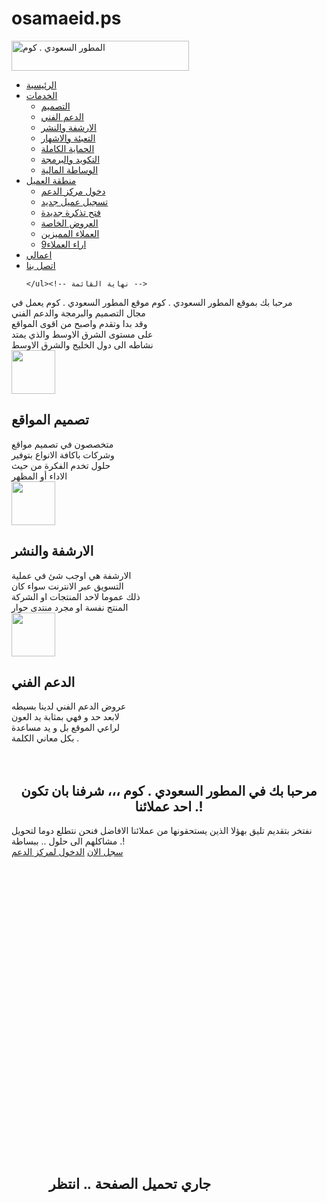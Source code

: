 # osamaeid.ps

<!DOCTYPE html PUBLIC "-//W3C//DTD XHTML 1.0 Transitional//EN" "http://www.w3.org/TR/xhtml1/DTD/xhtml1-transitional.dtd">
<html xmlns="http://www.w3.org/1999/xhtml" xml:lang="en" lang="en">

<head>
<title>المطور السعودي | لخدمات تصميم وبرمجة المواقع</title>
<meta http-equiv="Content-Type" content="text/html; charset=utf-8" />
<link href="css/style.css" type="text/css" rel="stylesheet" />
<link href="css/horizontal.css" rel="stylesheet" type="text/css" />
<link href="css/vertical.css" rel="stylesheet" type="text/css" />
<link href="css/set.css" type="text/css" rel="stylesheet" />
<link href="css/styl.css" type="text/css" rel="stylesheet" />
<link href="css/best.css" type="text/css" rel="stylesheet" />
<script type="text/javascript" src="js/jquery-1.3.2.min.js"></script>
<script type="text/javascript" src="js/imags.js"></script>  

</head>

<body onLoad='init()' >
<!-- www.algantel.com -->
<div id='exelodingdiv' style='
    height: 50%;
    left: 0;
    position: fixed;
    top: 0;
    width: 60%;
    z-index: 999999999;'>
<div style='position:absolute; text-align:right; right:5%; bottom:0%; font-size: 11px;font-family:Arial, Helvetica, sans-serif; font-weight:bold;'>
<h1>جاري تحميل الصفحة .. انتظر</h1>
</div>
</div>
<script type='text/javascript'>
var ld=(document.all);
var ns4=document.layers;
var ns6 = document.getElementById;
if(document.all){
ns6 = false;
}
var ie4=document.all;
if (ns4) ld=document.exelodingdiv;
else if (ns6) ld=document.getElementById("exelodingdiv").style;
else if (ie4) ld=document.all.exelodingdiv.style;
function init() {
if(ns4){ld.visibility="hidden";}
else if (ns6||ie4) ld.display="none";
}

</script>
<!--www.algantel.com. -->
<div class="header1">
<div class="navigation">
<img class="logo" src="images/logo.png"  height="48" width="284" title="المطور السعودي . كوم" />
  <ul id="pop">
    <li><a href="#">الرئيسية</a>
    <li><a href="#">الخدمات</a>
      <ul>
        <li><a href="#">التصميم</a></li>
        <li><a href="#">الدعم الفني</a></li>
        <li><a href="#">الارشفة والنشر</a></li>
        <li><a href="#">التعبئة والاشهار</a></li>
        <li><a href="#">الحماية الكاملة</a></li>
        <li><a href="#">التكويد والبرمجة</a></li>
        <li><a href="#">الوساطة المالية</a></li>
      </ul>
    </li>
    <li><a href="#">منطقة العميل</a>
      <ul>
        <li><a href="http://support.dev-ksa.com/index.php">دخول مركز الدعم</a></li>
        <li><a href="http://support.dev-ksa.com/register.php">تسجيل عميل جديد</a></li>
        <li><a href="http://support.dev-ksa.com/images/buttons/newthread.gif">فتح تذكرة جديدة</a></li>
        <li><a href="http://support.dev-ksa.com/forumdisplay.php?f=13">العروض الخاصة</a></li>
        <li><a href="#">العملاء المميزين</a></li>
        <li><a href="http://support.dev-ksa.com/forumdisplay.php?f=12">اراء العملاء9</a></li>
      </ul>
    </li>
        <li><a href="http://support.dev-ksa.com/forumdisplay.php?f=7">اعمالي</a>
        <li><a href="dev-ksa@hotmail.com">اتصل بنا</a>

    </ul><!-- نهاية القائمة -->
</div>
<div class="slid">
<div class="man">
<a class="hi1">مرحبا بك بموقع المطور السعودي . كوم<a/>
<a class="hi2">
موقع المطور السعودي . كوم يعمل في
<br/>
مجال التصميم والبرمجة والدعم الفني
<br/>
وقد بدا وتقدم واصبح من اقوى المواقع
<br />
على مستوى الشرق الاوسط والذي يمتد
<br/>
نشاطه الى دول الخليج والشرق الاوسط
<a/>
</div>
</div>
</div>

<body><ul class="socialicons">
<li><a href=""><img src="images/facebook.png" alt=""></a></li>
<li><a href="#"><img src="images/twitter0.png" alt=""></a></li>
<li><a href="#"><img src="images/google00.png" alt=""></a></li>
<li><a href="#"><img src="images/email000.png" alt=""></a></li>
<li><a href="#"><img src="images/yahoo000.png" alt=""></a></li>    </ul>
<style>       ul.socialicons{    
list-style: none;
    margin:0px;
	    padding:0px; 
		   position:fixed; 
		      left:-9px; 
			     top:102px;   
				  } 
				     ul.socialicons li{ 
					    padding-bottom:0px;
						    padding-left:15px;    } 
							   ul.socialicons li img{  
							     opacity:0.5; 
								    transition-duration:0.9s; 
									   -moz-transition-duration:0.5s;
									       -webkit-transition-duration:0.5s;  
										     -o-transition-duration:0.5s;    } 
											    ul.socialicons li img:hover{  
												  opacity:1.9; 
												     -webkit-transform: rotate(360deg);
													     -moz-transform: rotate(360deg);
														     transform: rotate(360deg);    }
                                                             </style><!-- انتهاء المواقع الاجتماعية-->
                                                             


<!--------------------------------- بدا المحتوى -------------------------->
<div class="home">
<div class="c1">
<div class="pc1">
<img src="images/c1.png" height="70"  width="70" class="pc" /></div>
<h2>تصميم المواقع</h2>
<a class="tex">متخصصون في تصميم مواقع<br/>وشركات  باكافة الانواع بتوفير<br/> حلول تخدم الفكرة من حيث<br/>الاداء أو المظهر </a>
</div>

<div class="c1">
<div class="pc1">
<img src="images/c2.png" height="70"  width="70" class="pc" /></div>
<h2>الارشفة والنشر</h2>
<a class="tex">الارشفة هي اوجب شئ في عملية<br/> التسويق عبر الانترنت سواء كان<br/>  ذلك عموما لاحد المنتجات او الشركة<br/>المنتج نفسة او مجرد منتدى حوار</a>
</div>

<div class="c1">
<div class="pc1">
<img src="images/c3.png" height="70"  width="70" class="pc" /></div>
<h2>الدعم الفني</h2>
<a class="tex">عروض الدعم الفني لدينا بسيطه<br/> لابعد حد و فهي بمثابة يد العون<br/> لراعي الموقع بل و يد مساعدة<br/> بكل معاني الكلمة .</a>
</div>
</div><div class="clr"></div>
<br/><br/>

<div class="wq"><p/>
<h2 align="center" class="a12">مرحبا بك في المطور السعودي . كوم ،،، شرفنا بان تكون احد عملائنا .!</h2>
<a class="tex1">نفتخر بتقديم تليق بهؤلا الذين يستحقونها من عملائنا الافاضل فنحن  نتطلع دوما لتحويل
<br/>مشاكلهم الى حلول .. ببساطة .!</a>
<div class="zrar">
<a class="zraz" href="http://support.dev-ksa.com/register.php" title="الدخول لمركز الدعم">سجل الان</a>
<a class="zra1" href="http://support.dev-ksa.com/index.php" title="الدخول لمركز الدعم">الدخول لمركز الدعم</a>
</div>
</div>
</div>

<!--------------------------------- انتهيى المحتوى -------------------------->




<br/><br/>
<div class="footer"></div>

</body>
</html>
